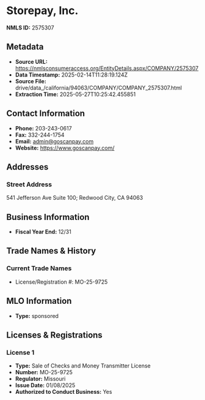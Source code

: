 # Storepay, Inc.

**NMLS ID:** 2575307

## Metadata
- **Source URL:** https://nmlsconsumeraccess.org/EntityDetails.aspx/COMPANY/2575307
- **Data Timestamp:** 2025-02-14T11:28:19.124Z
- **Source File:** drive/data_/california/94063/COMPANY/COMPANY_2575307.html
- **Extraction Time:** 2025-05-27T10:25:42.455851

## Contact Information
- **Phone:** 203-243-0617
- **Fax:** 332-244-1754
- **Email:** admin@goscanpay.com
- **Website:** https://www.goscanpay.com/

## Addresses
### Street Address
541 Jefferson Ave Suite 100; Redwood City, CA 94063

## Business Information
- **Fiscal Year End:** 12/31

## Trade Names & History
### Current Trade Names
- License/Registration #: MO-25-9725

## MLO Information
- **Type:** sponsored

## Licenses & Registrations

### License 1
- **Type:** Sale of Checks and Money Transmitter License
- **Number:** MO-25-9725
- **Regulator:** Missouri
- **Issue Date:** 01/08/2025
- **Authorized to Conduct Business:** Yes
